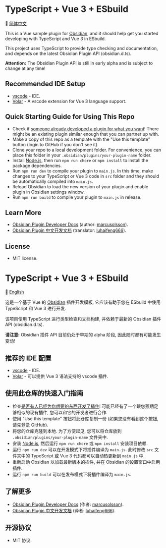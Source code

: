 # TypeScript + Vue 3 + ESbuild

📖 [简体中文](#typescript--vue-3--esbuild-1)

This is a Vue sample plugin for [Obsidian], and it should help get you started developing with TypeScript and Vue 3 in ESbuild.

This project uses TypeScript to provide type checking and documentation, and depends on the latest Obsidian Plugin API (obsidian.d.ts).

**Attention:** The Obsidian Plugin API is still in early alpha and is subject to change at any time!

## Recommended IDE Setup

- [vscode] - IDE.
- [Volar] - A vscode extension for Vue 3 language support.

## Quick Starting Guide for Using This Repo

- Check if [someone already developed a plugin for what you want]! There might be an existing plugin similar enough that you can partner up with.
- Make a copy of this repo as a template with the "Use this template" button (login to GitHub if you don't see it).
- Clone your repo to a local development folder. For convenience, you can place this folder in your `.obsidian/plugins/your-plugin-name` folder.
- Install [Node.js], then run `npm run chore` or `npm install` to install the package dependencies.
- Run `npm run dev` to compile your plugin to `main.js`. In this time, make changes to your TypeScript or Vue 3 code in `src` folder and they should be automatically compiled into `main.js`.
- Reload Obsidian to load the new version of your plugin and enable plugin in Obsidian settings window.
- Run `npm run build` to compile your plugin to `main.js` in release.

## Learn More

- [Obsidian Plugin Developer Docs] (author: [marcusolsson]).
- [Obsidian Plugin 中文开发文档] (translator: [luhaifeng666]).

## License

- MIT license.

# TypeScript + Vue 3 + ESbuild

📖 [English](#typescript--vue-3--esbuild)

这是一个基于 Vue 的 [Obsidian] 插件开发模板, 它应该有助于您在 ESbuild 中使用 TypeScript 和 Vue 3 进行开发.

该项目使用 TypeScript 进行类型检查和文档构建, 并依赖于最新的 Obsidian 插件 API (obsidian.d.ts).

**请注意:** Obsidian 插件 API 目前仍处于早期的 alpha 阶段, 因此随时都有可能发生变动!

## 推荐的 IDE 配置

- [vscode] - IDE.
- [Volar] - 可以提供 Vue 3 语法支持的 vscode 插件.

## 使用此仓库的快速入门指南

- 检查[是否有人已经为您想要的东西开发了插件]! 可能已经有了一个跟您预期足够相似的现有插件, 您可以和它的开发者进行合作.
- 使用 "Use this template" 按钮将此仓库复制一份 (如果您没有看到这个按钮, 请先登录 GitHub).
- 将您的仓库克隆到本地. 为了方便起见, 您可以将仓库放到 `.obsidian/plugins/your-plugin-name` 文件夹中.
- 安装 [Node.js], 然后运行 `npm run chore` 或 `npm install` 安装项目依赖.
- 运行 `npm run dev` 可以在开发模式下将插件编译为 `main.js`. 此时修改 `src` 文件夹中的 TypeScript 或 Vue 3 代码都可以自动热更新到 `main.js` 中.
- 重新启动 Obsidian 以加载最新版本的插件, 并在 Obsidian 的设置窗口中启用插件.
- 运行 `npm run build` 可以在发布模式下将插件编译为 `main.js`.

## 了解更多

- [Obsidian Plugin Developer Docs] (作者: [marcusolsson]).
- [Obsidian Plugin 中文开发文档] (译者: [luhaifeng666]).

## 开源协议

- MIT 协议.

[Obsidian]: https://obsidian.md
[vscode]: https://code.visualstudio.com
[Volar]: https://marketplace.visualstudio.com/items?itemName=Vue.volar
[someone already developed a plugin for what you want]: https://obsidian.md/plugins
[Node.js]: https://nodejs.org
[Obsidian Plugin Developer Docs]: https://marcus.se.net/obsidian-plugin-docs
[marcusolsson]: https://github.com/marcusolsson
[Obsidian Plugin 中文开发文档]: https://luhaifeng666.github.io/obsidian-plugin-docs-zh
[luhaifeng666]: https://github.com/luhaifeng666

[是否有人已经为您想要的东西开发了插件]: https://obsidian.md/plugins
